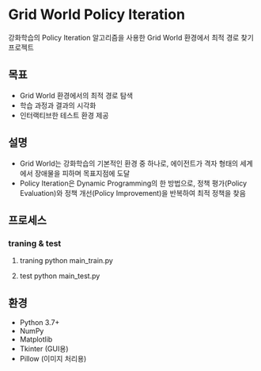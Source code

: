 # Grid World Policy Iteration
강화학습의 Policy Iteration 알고리즘을 사용한 Grid World 환경에서 최적 경로 찾기 프로젝트

## 목표
- Grid World 환경에서의 최적 경로 탐색
- 학습 과정과 결과의 시각화
- 인터랙티브한 테스트 환경 제공

## 설명
- Grid World는 강화학습의 기본적인 환경 중 하나로, 에이전트가 격자 형태의 세계에서 장애물을 피하며 목표지점에 도달
- Policy Iteration은 Dynamic Programming의 한 방법으로, 정책 평가(Policy Evaluation)와 정책 개선(Policy Improvement)을 반복하여 최적 정책을 찾음

## 프로세스
### traning & test
1. traning
python main_train.py

2. test
python main_test.py


## 환경
- Python 3.7+
- NumPy
- Matplotlib
- Tkinter (GUI용)
- Pillow (이미지 처리용)
